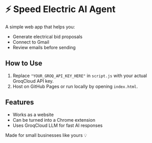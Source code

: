 # ⚡ Speed Electric AI Agent

A simple web app that helps you:
- Generate electrical bid proposals
- Connect to Gmail
- Review emails before sending

## How to Use

1. Replace `"YOUR_GROQ_API_KEY_HERE"` in `script.js` with your actual GroqCloud API key.
2. Host on GitHub Pages or run locally by opening `index.html`.

## Features

- Works as a website
- Can be turned into a Chrome extension
- Uses GroqCloud LLM for fast AI responses

Made for small businesses like yours 💡
